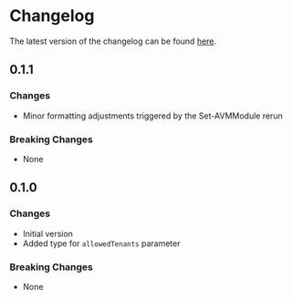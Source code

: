 # Changelog

The latest version of the changelog can be found [here](https://github.com/Azure/bicep-registry-modules/blob/main/avm/res/api-management/service/identity-provider/CHANGELOG.md).

## 0.1.1

### Changes

- Minor formatting adjustments triggered by the Set-AVMModule rerun

### Breaking Changes

- None

## 0.1.0

### Changes

- Initial version
- Added type for `allowedTenants` parameter

### Breaking Changes

- None
